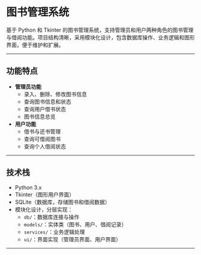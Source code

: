 # 图书管理系统

基于 Python 和 Tkinter 的图书管理系统，支持管理员和用户两种角色的图书管理与借阅功能。项目结构清晰，采用模块化设计，包含数据库操作、业务逻辑和图形界面，便于维护和扩展。

---

## 功能特点

- **管理员功能**
  - 录入、删除、修改图书信息
  - 查询图书信息和状态
  - 查询用户借书状态
  - 图书信息总览
- **用户功能**
  - 借书与还书管理
  - 查询可借阅图书
  - 查询个人借阅状态

---

## 技术栈

- Python 3.x
- Tkinter（图形用户界面）
- SQLite（数据库，存储图书和借阅数据）
- 模块化设计，分层实现：
  - `db/`：数据库连接与操作
  - `models/`：实体类（图书、用户、借阅记录）
  - `services/`：业务逻辑处理
  - `ui/`：界面实现（管理员界面、用户界面）

---


